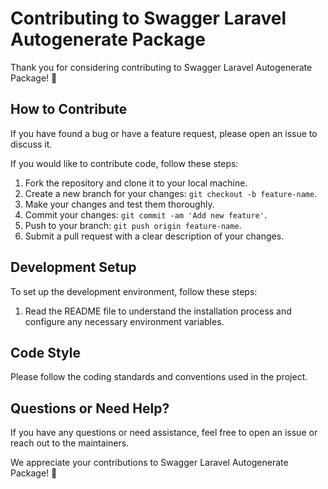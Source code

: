 # Contributing to Swagger Laravel Autogenerate Package

Thank you for considering contributing to Swagger Laravel Autogenerate Package! :tada:

## How to Contribute

If you have found a bug or have a feature request, please open an issue to discuss it.

If you would like to contribute code, follow these steps:

1. Fork the repository and clone it to your local machine.
2. Create a new branch for your changes: `git checkout -b feature-name`.
3. Make your changes and test them thoroughly.
4. Commit your changes: `git commit -am 'Add new feature'`.
5. Push to your branch: `git push origin feature-name`.
6. Submit a pull request with a clear description of your changes.

## Development Setup

To set up the development environment, follow these steps:

1. Read the README file to understand the installation process and configure any necessary environment variables.


## Code Style

Please follow the coding standards and conventions used in the project.

## Questions or Need Help?

If you have any questions or need assistance, feel free to open an issue or reach out to the maintainers.

We appreciate your contributions to Swagger Laravel Autogenerate Package! :rocket:
